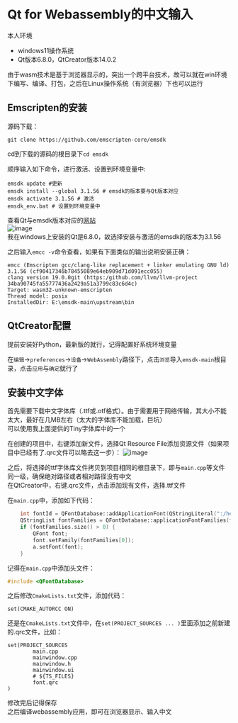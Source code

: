 # Qt for Webassembly的中文输入
本人环境
* windows11操作系统
* Qt版本6.8.0，QtCreator版本14.0.2

由于wasm技术是基于浏览器显示的，突出一个跨平台技术，故可以就在win环境下编写、编译、打包，之后在Linux操作系统（有浏览器）下也可以运行

## Emscripten的安装


源码下载：
  
    git clone https://github.com/emscripten-core/emsdk

cd到下载的源码的根目录下`cd emsdk`
    
顺序输入如下命令，进行激活、设置到环境变量中:
```
emsdk update #更新
emsdk install --global 3.1.56 # emsdk的版本要与Qt版本对应
emsdk activate 3.1.56 # 激活
emsdk_env.bat # 设置到环境变量中
```
查看Qt与emsdk版本对应的[网站](https://doc.qt.io/qt-6/wasm.html#fonts)  
![image](https://github.com/user-attachments/assets/5fb01448-a6d4-4aab-94fa-694f600f22a9)  
我在windows上安装的Qt是6.8.0，故选择安装与激活的emsdk的版本为3.1.56


之后输入`emcc -v`命令查看，如果有下面类似的输出说明安装正确：
```
emcc (Emscripten gcc/clang-like replacement + linker emulating GNU ld) 3.1.56 (cf90417346b78455089e64eb909d71d091ecc055)
clang version 19.0.0git (https:/github.com/llvm/llvm-project 34ba90745fa55777436a2429a51a3799c83c6d4c)
Target: wasm32-unknown-emscripten
Thread model: posix
InstalledDir: E:\emsdk-main\upstream\bin
```
## QtCreator配置
提前安装好Python，最新版的就行，记得配置好系统环境变量  

在`编辑`->`preferences`->`设备`->`WebAssembly`路径下，点击`浏览`导入`emsdk-main`根目录，点击`应用`与`确定`就行了

## 安装中文字体
首先需要下载中文字体库（.ttf或.otf格式）。由于需要用于网络传输，其大小不能太大，最好在几MB左右（太大的字体库不能加载，巨坑）  
可以使用我上面提供的Tiny字体库中的一个  

在创建的项目中，右键添加新文件，选择Qt Resource File添加资源文件（如果项目中已经有了.qrc文件可以略去这一步）：
![image](https://github.com/user-attachments/assets/bd73b503-a31d-42ba-aa31-843b708a8f96)

之后，将选择的ttf字体库文件拷贝到项目相同的根目录下，即与`main.cpp`等文件同一级，确保绝对路径或者相对路径没有中文  
在QtCreator中，右键.qrc文件，点击添加现有文件，选择.ttf文件  

在`main.cpp`中，添加如下代码：
```cpp
    int fontId = QFontDatabase::addApplicationFont(QStringLiteral(":/hei.TTF"));  // 此处索引到你添加的.ttf文件
    QStringList fontFamilies = QFontDatabase::applicationFontFamilies(fontId);
    if (fontFamilies.size() > 0) {
        QFont font;
        font.setFamily(fontFamilies[0]);
        a.setFont(font);
    }
```
记得在`main.cpp`中添加头文件：
```cpp
#include <QFontDatabase>
```

之后修改`CmakeLists.txt`文件，添加代码：

    set(CMAKE_AUTORCC ON)
  
还是在`CmakeLists.txt`文件中，在`set(PROJECT_SOURCES ... )`里面添加之前新建的.qrc文件，比如：
```
set(PROJECT_SOURCES
        main.cpp
        mainwindow.cpp
        mainwindow.h
        mainwindow.ui
        # ${TS_FILES}
        font.qrc
)
```
修改完后记得保存  
之后编译webassembly应用，即可在浏览器显示、输入中文
